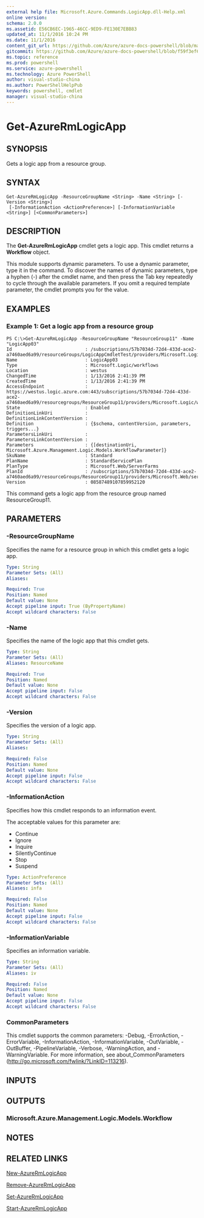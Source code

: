 ```yaml
---
external help file: Microsoft.Azure.Commands.LogicApp.dll-Help.xml
online version: 
schema: 2.0.0
ms.assetid: E56CB6EC-1965-46CC-9ED9-FE130E7EBB83
updated_at: 11/1/2016 10:24 PM
ms.date: 11/1/2016
content_git_url: https://github.com/Azure/azure-docs-powershell/blob/master/azureps-cmdlets-docs/ResourceManager/AzureRM.LogicApp/v2.1.0/Get-AzureRmLogicApp.md
gitcommit: https://github.com/Azure/azure-docs-powershell/blob/f59f3ef60bc592383812213e69fd77ba950759ed/azureps-cmdlets-docs/ResourceManager/AzureRM.LogicApp/v2.1.0/Get-AzureRmLogicApp.md
ms.topic: reference
ms.prod: powershell
ms.service: azure-powershell
ms.technology: Azure PowerShell
author: visual-studio-china
ms.author: PowerShellHelpPub
keywords: powershell, cmdlet
manager: visual-studio-china
---
```


# Get-AzureRmLogicApp

## SYNOPSIS
Gets a logic app from a resource group.

## SYNTAX

```
Get-AzureRmLogicApp -ResourceGroupName <String> -Name <String> [-Version <String>]
 [-InformationAction <ActionPreference>] [-InformationVariable <String>] [<CommonParameters>]
```

## DESCRIPTION
The **Get-AzureRmLogicApp** cmdlet gets a logic app.
This cmdlet returns a **Workflow** object.

This module supports dynamic parameters.
To use a dynamic parameter, type it in the command.
To discover the names of dynamic parameters, type a hyphen (-) after the cmdlet name, and then press the Tab key repeatedly to cycle through the available parameters.
If you omit a required template parameter, the cmdlet prompts you for the value.

## EXAMPLES

### Example 1: Get a logic app from a resource group
```
PS C:\>Get-AzureRmLogicApp -ResourceGroupName "ResourceGroup11" -Name "LogicApp03"
Id                           : /subscriptions/57b7034d-72d4-433d-ace2-a7460aed6a99/resourceGroups/LogicAppCmdletTest/providers/Microsoft.Logic/workflows/LogicApp03
Name                         : LogicApp03
Type                         : Microsoft.Logic/workflows
Location                     : westus
ChangedTime                  : 1/13/2016 2:41:39 PM
CreatedTime                  : 1/13/2016 2:41:39 PM
AccessEndpoint               : https://westus.logic.azure.com:443/subscriptions/57b7034d-72d4-433d-ace2-a7460aed6a99/resourcegroups/ResourceGroup11/providers/Microsoft.Logic/workflows/LogicApp03
State                        : Enabled
DefinitionLinkUri            : 
DefinitionLinkContentVersion : 
Definition                   : {$schema, contentVersion, parameters, triggers...} 
ParametersLinkUri            : 
ParametersLinkContentVersion : 
Parameters                   : {[destinationUri, Microsoft.Azure.Management.Logic.Models.WorkflowParameter]} 
SkuName                      : Standard
PlanName                     : StandardServicePlan
PlanType                     : Microsoft.Web/ServerFarms
PlanId                       : /subscriptions/57b7034d-72d4-433d-ace2-a7460aed6a99/resourceGroups/ResourceGroup11/providers/Microsoft.Web/serverfarms/StandardServicePlan
Version                      : 08587489107859952120
```

This command gets a logic app from the resource group named ResourceGroup11.

## PARAMETERS

### -ResourceGroupName
Specifies the name for a resource group in which this cmdlet gets a logic app.

```yaml
Type: String
Parameter Sets: (All)
Aliases: 

Required: True
Position: Named
Default value: None
Accept pipeline input: True (ByPropertyName)
Accept wildcard characters: False
```

### -Name
Specifies the name of the logic app that this cmdlet gets.

```yaml
Type: String
Parameter Sets: (All)
Aliases: ResourceName

Required: True
Position: Named
Default value: None
Accept pipeline input: False
Accept wildcard characters: False
```

### -Version
Specifies the version of a logic app.

```yaml
Type: String
Parameter Sets: (All)
Aliases: 

Required: False
Position: Named
Default value: None
Accept pipeline input: False
Accept wildcard characters: False
```

### -InformationAction
Specifies how this cmdlet responds to an information event.

The acceptable values for this parameter are:

- Continue
- Ignore
- Inquire
- SilentlyContinue
- Stop
- Suspend

```yaml
Type: ActionPreference
Parameter Sets: (All)
Aliases: infa

Required: False
Position: Named
Default value: None
Accept pipeline input: False
Accept wildcard characters: False
```

### -InformationVariable
Specifies an information variable.

```yaml
Type: String
Parameter Sets: (All)
Aliases: iv

Required: False
Position: Named
Default value: None
Accept pipeline input: False
Accept wildcard characters: False
```

### CommonParameters
This cmdlet supports the common parameters: -Debug, -ErrorAction, -ErrorVariable, -InformationAction, -InformationVariable, -OutVariable, -OutBuffer, -PipelineVariable, -Verbose, -WarningAction, and -WarningVariable. For more information, see about_CommonParameters (http://go.microsoft.com/fwlink/?LinkID=113216).

## INPUTS

## OUTPUTS

### Microsoft.Azure.Management.Logic.Models.Workflow

## NOTES

## RELATED LINKS

[New-AzureRmLogicApp](xref:ResourceManager/AzureRM.LogicApp/v2.1.0/New-AzureRmLogicApp.md)

[Remove-AzureRmLogicApp](xref:ResourceManager/AzureRM.LogicApp/v2.1.0/Remove-AzureRmLogicApp.md)

[Set-AzureRmLogicApp](xref:ResourceManager/AzureRM.LogicApp/v2.1.0/Set-AzureRmLogicApp.md)

[Start-AzureRmLogicApp](xref:ResourceManager/AzureRM.LogicApp/v2.1.0/Start-AzureRmLogicApp.md)


